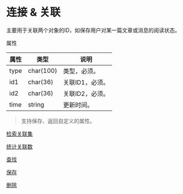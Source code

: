 # 连接 & 关联

主要用于关联两个对象的ID，如保存用户对某一篇文章或消息的阅读状态。

属性

|属性|类型|说明|
|---|---|---|
|type|char(100)|类型，必须。|
|id1|char(36)|关联ID1，必须。|
|id2|char(36)|关联ID2，必须。|
|time|string|更新时间。|
> 支持保存、返回自定义的属性。

[检索关联集](doc/query.md)

[统计关联数](doc/count.md)

[查找](doc/find.md)

[保存](doc/save.md)

[删除](doc/delete.md)
